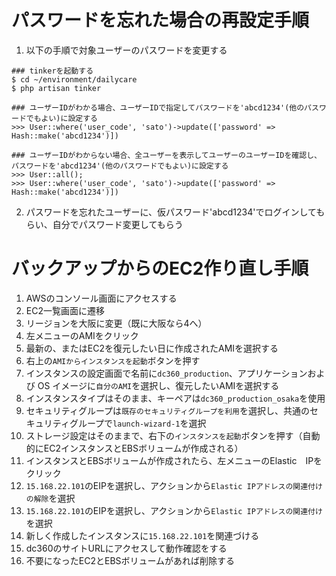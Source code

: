 # パスワードを忘れた場合の再設定手順

1. 以下の手順で対象ユーザーのパスワードを変更する

```
### tinkerを起動する
$ cd ~/environment/dailycare
$ php artisan tinker

### ユーザーIDがわかる場合、ユーザーIDで指定してパスワードを'abcd1234'(他のパスワードでもよい)に設定する
>>> User::where('user_code', 'sato')->update(['password' => Hash::make('abcd1234')])

### ユーザーIDがわからない場合、全ユーザーを表示してユーザーのユーザーIDを確認し、パスワードを'abcd1234'(他のパスワードでもよい)に設定する
>>> User::all();
>>> User::where('user_code', 'sato')->update(['password' => Hash::make('abcd1234')])
```

2. パスワードを忘れたユーザーに、仮パスワード'abcd1234'でログインしてもらい、自分でパスワード変更してもらう


# バックアップからのEC2作り直し手順

1. AWSのコンソール画面にアクセスする
2. EC2一覧画面に遷移
3. リージョンを大阪に変更（既に大阪なら4へ）
4. 左メニューのAMIをクリック
5. 最新の、またはEC2を復元したい日に作成されたAMIを選択する
6. 右上の`AMIからインスタンスを起動`ボタンを押す
7. インスタンスの設定画面で名前に`dc360_production`、アプリケーションおよび OS イメージに`自分のAMI`を選択し、復元したいAMIを選択する
8. インスタンスタイプはそのまま、キーペアは`dc360_production_osaka`を使用
9. セキュリティグループは`既存のセキュリティグループを利用`を選択し、共通のセキュリティグループで`launch-wizard-1`を選択
10. ストレージ設定はそのままで、右下の`インスタンスを起動`ボタンを押す（自動的にEC2インスタンスとEBSボリュームが作成される）
11. インスタンスとEBSボリュームが作成されたら、左メニューのElastic　IPをクリック
12. `15.168.22.101`のEIPを選択し、アクションから`Elastic IPアドレスの関連付けの解除`を選択
13. `15.168.22.101`のEIPを選択し、アクションから`Elastic IPアドレスの関連付け`を選択
14. 新しく作成したインスタンスに`15.168.22.101`を関連づける
15. dc360のサイトURLにアクセスして動作確認をする
16. 不要になったEC2とEBSボリュームがあれば削除する
